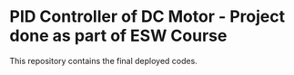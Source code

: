 # PID Controller of DC Motor -  Project done as part of ESW Course

This repository contains the final deployed codes.
